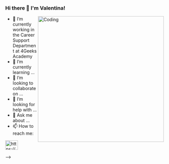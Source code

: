 ### Hi there 👋 I'm Valentina!
<img align="right" alt="Coding" width="400" src="https://media4.giphy.com/media/k0ijJhqrUP4T2EvmJ1/giphy.gif?cid=ecf05e47ksgqfrn63nm78pn3ugkaub9lfu35hpztvfpagbe7&rid=giphy.gif&ct=g"/>

- 🔭 I’m currently working in the Career Support Department at 4Geeks Academy
- 🌱 I’m currently learning ...
- 👯 I’m looking to collaborate on ...
- 🤔 I’m looking for help with ...
- 💬 Ask me about ...
- 📫 How to reach me:

<a href="https://www.linkedin.com/in/valentinajimenezs/" target="blank"><img align="center" src="https://raw.githubusercontent.com/rahuldkjain/github-profile-readme-generator/master/src/images/icons/Social/linked-in-alt.svg" alt="https://www.linkedin.com/in/valentinajimenezs/" height="30" width="40" /></a>
</p>

-->
